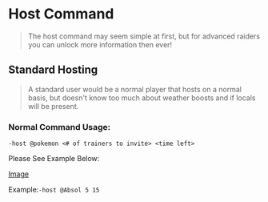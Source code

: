 # Host Command
>The host command may seem simple at first, but for advanced raiders you can unlock more information then ever!

## Standard Hosting
>A standard user would be a normal player that hosts on a normal basis, but doesn't know too much about weather boosts and if locals will be present.

### Normal Command Usage:

`-host @pokemon <# of trainers to invite> <time left>`

Please See Example Below:

[Image](https://www.mobygames.com/images/shots/l/895409-pokemon-go-iphone-screenshot-rhydon-a-tier-4-raid-boss-a-minimum.png)

Example:`-host @Absol 5 15`
